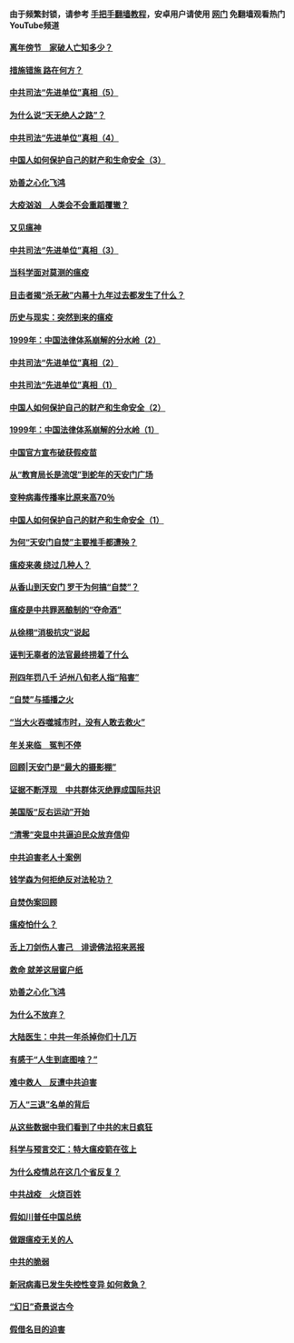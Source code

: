 #### 由于频繁封锁，请参考 [手把手翻墙教程](https://github.com/gfw-breaker/guides/wiki/)，安卓用户请使用 [网门](https://github.com/gfw-breaker/nogfw/blob/master/dl.md?t=02150600) 免翻墙观看热门YouTube频道 

#### [离年傍节　家破人亡知多少？](../pages/19/420563.md?t=02150600) 

#### [措施错施  路在何方？](../pages/19/420076.md?t=02150600) 

#### [中共司法“先进单位”真相（5）](../pages/19/419453.md?t=02150600) 

#### [为什么说“天无绝人之路”？](../pages/19/419618.md?t=02150600) 

#### [中共司法“先进单位”真相（4）](../pages/19/419452.md?t=02150600) 

#### [中国人如何保护自己的财产和生命安全（3）](../pages/19/419405.md?t=02150600) 

#### [劝善之心化飞鸿](../pages/19/418758.md?t=02150600) 

#### [大疫汹汹　人类会不会重蹈覆辙？](../pages/19/419691.md?t=02150600) 

#### [又见瘟神](../pages/19/419225.md?t=02150600) 

#### [中共司法“先进单位”真相（3）](../pages/19/419451.md?t=02150600) 

#### [当科学面对莫测的瘟疫](../pages/19/419625.md?t=02150600) 

#### [目击者揭“杀无赦”内幕十九年过去都发生了什么？](../pages/19/419617.md?t=02150600) 

#### [历史与现实：突然到来的瘟疫](../pages/19/419619.md?t=02150600) 

#### [1999年：中国法律体系崩解的分水岭（2）](../pages/19/419455.md?t=02150600) 

#### [中共司法“先进单位”真相（2）](../pages/19/419450.md?t=02150600) 

#### [中共司法“先进单位”真相（1）](../pages/19/419449.md?t=02150600) 

#### [中国人如何保护自己的财产和生命安全（2）](../pages/19/419404.md?t=02150600) 

#### [1999年：中国法律体系崩解的分水岭（1）](../pages/19/419454.md?t=02150600) 

#### [中国官方宣布破获假疫苗](../pages/19/419504.md?t=02150600) 

#### [从“教育局长是流氓”到蛇年的天安门广场](../pages/19/419470.md?t=02150600) 

#### [变种病毒传播率比原来高70％](../pages/19/419456.md?t=02150600) 

#### [中国人如何保护自己的财产和生命安全（1）](../pages/19/419403.md?t=02150600) 

#### [为何“天安门自焚”主要推手都遭殃？](../pages/19/419348.md?t=02150600) 

#### [瘟疫来袭 绕过几种人？](../pages/19/419349.md?t=02150600) 

#### [从香山到天安门 罗干为何搞“自焚”？](../pages/19/419270.md?t=02150600) 

#### [瘟疫是中共罪恶酿制的“夺命酒”](../pages/19/419223.md?t=02150600) 

#### [从徐栩“消极抗灾”说起](../pages/19/419224.md?t=02150600) 

#### [诬判无辜者的法官最终捞着了什么](../pages/19/419268.md?t=02150600) 

#### [刑四年罚八千 泸州八旬老人指“陷害”](../pages/19/419232.md?t=02150600) 

#### [“自焚”与插播之火](../pages/19/419226.md?t=02150600) 

#### [“当大火吞噬城市时，没有人敢去救火”](../pages/19/419077.md?t=02150600) 

#### [年关来临　冤判不停](../pages/19/419093.md?t=02150600) 

#### [回顾|天安门是“最大的摄影棚”](../pages/19/380866.md?t=02150600) 

#### [证据不断浮现　中共群体灭绝罪成国际共识](../pages/19/419031.md?t=02150600) 

#### [美国版“反右运动”开始](../pages/19/419030.md?t=02150600) 

#### [“清零”突显中共逼迫民众放弃信仰](../pages/19/418995.md?t=02150600) 

#### [中共迫害老人十案例](../pages/19/418831.md?t=02150600) 

#### [钱学森为何拒绝反对法轮功？](../pages/19/418905.md?t=02150600) 

#### [自焚伪案回顾](../pages/19/418799.md?t=02150600) 

#### [瘟疫怕什么？](../pages/19/418800.md?t=02150600) 

#### [舌上刀剑伤人害己　诽谤佛法招来恶报](../pages/19/418731.md?t=02150600) 

#### [救命 就差这层窗户纸](../pages/19/418706.md?t=02150600) 

#### [劝善之心化飞鸿](../pages/19/416766.md?t=02150600) 

#### [为什么不放弃？](../pages/19/418691.md?t=02150600) 

#### [大陆医生：中共一年杀掉你们十几万](../pages/19/418670.md?t=02150600) 

#### [有感于“人生到底图啥？”](../pages/19/418624.md?t=02150600) 

#### [难中救人　反遭中共迫害](../pages/19/418414.md?t=02150600) 

#### [万人“三退”名单的背后](../pages/19/418505.md?t=02150600) 

#### [从这些数据中我们看到了中共的末日疯狂](../pages/19/418420.md?t=02150600) 

#### [科学与预言交汇：特大瘟疫箭在弦上](../pages/19/418266.md?t=02150600) 

#### [为什么疫情总在这几个省反复？](../pages/19/418219.md?t=02150600) 

#### [中共战疫　火烧百姓](../pages/19/418220.md?t=02150600) 

#### [假如川普任中国总统](../pages/19/418174.md?t=02150600) 

#### [做跟瘟疫无关的人](../pages/19/418171.md?t=02150600) 

#### [中共的脆弱](../pages/19/418196.md?t=02150600) 

#### [新冠病毒已发生失控性变异 如何救急？](../pages/19/418032.md?t=02150600) 

#### [“幻日”奇景说古今](../pages/19/418033.md?t=02150600) 

#### [假借名目的迫害](../pages/19/418055.md?t=02150600) 

